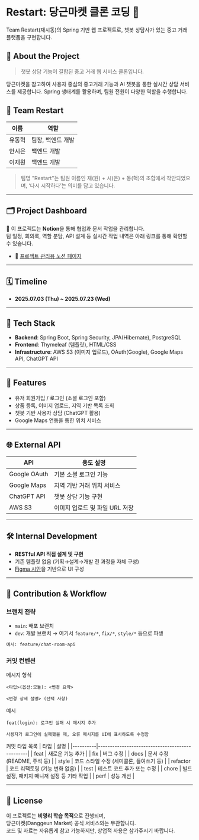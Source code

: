 # Restart: 당근마켓 클론 코딩 🥕

Team Restart(재시동)의 Spring 기반 웹 프로젝트로, 챗봇 상담사가 있는 중고 거래 플랫폼을 구현합니다.

## 🚀 About the Project

> 챗봇 상담 기능이 결합된 중고 거래 웹 서비스 클론입니다.

당근마켓을 참고하여 사용자 중심의 중고거래 기능과 AI 챗봇을 통한 실시간 상담 서비스를 제공합니다. Spring 생태계를 활용하며, 팀원 전원이 다양한 역할을 수행합니다.

## 👥 Team Restart

| 이름     | 역할               |
|----------|--------------------|
| 유동혁   | 팀장, 백엔드 개발  |
| 안시은   | 백엔드 개발        |
| 이재원   | 백엔드 개발        |

> 팀명 "Restart"는 팀원 이름인 재(원) + 시(은) + 동(혁)의 조합에서 착안되었으며, ‘다시 시작하다’는 의미를 담고 있습니다.

---

## 🗂️ Project Dashboard

📌 이 프로젝트는 **Notion**을 통해 협업과 문서 작업을 관리합니다.  
팀 일정, 회의록, 역할 분담, API 설계 등 실시간 작업 내역은 아래 링크를 통해 확인할 수 있습니다.

- 🔗 [프로젝트 관리용 노션 페이지](https://www.notion.so/225dccc42309801fa0e5d0f4f63691a0)

---

## 🗓️ Timeline

- **2025.07.03 (Thu) ~ 2025.07.23 (Wed)**

---

## 🔧 Tech Stack

- **Backend**: Spring Boot, Spring Security, JPA(Hibernate), PostgreSQL
- **Frontend**: Thymeleaf (템플릿), HTML/CSS
- **Infrastructure**: AWS S3 (이미지 업로드), OAuth(Google), Google Maps API, ChatGPT API

---

## 📌 Features

- 유저 회원가입 / 로그인 (소셜 로그인 포함)
- 상품 등록, 이미지 업로드, 지역 기반 목록 조회
- 챗봇 기반 사용자 상담 (ChatGPT 활용)
- Google Maps 연동을 통한 위치 서비스

---

## 🌐 External API

| API            | 용도 설명                                  |
|----------------|--------------------------------------------|
| Google OAuth   | 기본 소셜 로그인 기능                      |
| Google Maps    | 지역 기반 거래 위치 서비스                 |
| ChatGPT API    | 챗봇 상담 기능 구현                         |
| AWS S3         | 이미지 업로드 및 파일 URL 저장              |

---

## 🛠 Internal Development

- **RESTful API 직접 설계 및 구현**
- 기존 템플릿 없음 (기획→설계→개발 전 과정을 자체 구성)
- [Figma 시안](https://www.figma.com/file/kSMua8TOVGIIPbNH1jie1Q/%EC%98%A4%EB%A5%B4%EB%AF%B8-2%EA%B8%B0-%ED%94%84%EB%A1%9C%EC%A0%9D%ED%8A%B8(%EB%8B%B9%EA%B7%BC%EB%A7%88%EC%BC%93Web-%ED%81%B4%EB%A1%A0%EC%BD%94%EB%94%A9)?type=design&t=0GKxjur6Zlk8Gse3-1)을 기반으로 UI 구성

---

## 🤝 Contribution & Workflow

### 브랜치 전략

- `main`: 배포 브랜치  
- `dev`: 개발 브랜치 → 여기서 `feature/*`, `fix/*`, `style/*` 등으로 파생

```bash
예시: feature/chat-room-api
```
### 커밋 컨벤션
메시지 형식
```
<타입>(옵션:모듈): <변경 요약>

<변경 상세 설명> (선택 사항)
```
예시
```
feat(login): 로그인 실패 시 메시지 추가

사용자가 로그인에 실패했을 때, 오류 메시지를 UI에 표시하도록 수정함
```
커밋 타입 목록
| 타입     | 설명                                           |
|----------|------------------------------------------------|
| feat     | 새로운 기능 추가                               |
| fix      | 버그 수정                                      |
| docs     | 문서 수정 (README, 주석 등)                   |
| style    | 코드 스타일 수정 (세미콜론, 들여쓰기 등)       |
| refactor | 코드 리팩토링 (기능 변화 없음)                |
| test     | 테스트 코드 추가 또는 수정                     |
| chore    | 빌드 설정, 패키지 매니저 설정 등 기타 작업     |
| perf     | 성능 개선                                      |

---

## 📄 License

이 프로젝트는 **비영리 학습 목적**으로 진행되며,  
당근마켓(Danggeun Market) 공식 서비스와는 무관합니다.  
코드 및 자료는 자유롭게 참고 가능하지만, 상업적 사용은 삼가주시기 바랍니다.
